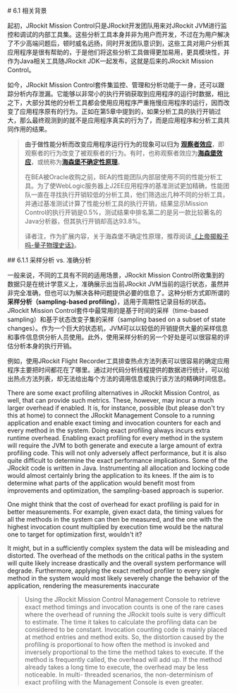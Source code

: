 <a name="6.1" />
# 6.1 相关背景

起初，JRockit Mission Control只是JRockit开发团队用来对JRockit JVM进行监控和调试的内部工具集。这些分析工具本身并非为用户而开发，不过在为用户解决了不少高端问题后，顿时威名远扬，同时开发团队意识到，这些工具对用户分析其应用程序是很有帮助的，于是他们将这些分析工具做得更加易用，更具模块性，并作为Java相关工具随JRockit JDK一起发布，这就是后来的JRockit Mission Control。

如今，JRockit Mission Control套件集监控、管理和分析功能于一身，还可以跟踪分析内存泄漏。它能够以非常小的执行开销获取到应用程序的运行时数据，相比之下，大部分其他的分析工具都会使用应用程序严重拖慢应用程序的运行，因而改变了应用程序原有的行为。正如在第5章中提到的，如果分析工具的执行开销过大，那么最终观测到的就不是应用程序真实的行为了，而是应用程序和分析工具共同作用的结果。

>由于做性能分析而改变应用程序运行行为的现象可以归为 [**观察者效应**][1]，即观察者的行为改变了被观察者的行为。有时，也称观察者效应为[**海森堡效应**][2]，或统称为[**海森堡不确定性原理**][3]。
>
>在BEA被Oracle收购之前，BEA的性能团队内部层使用不同的性能分析工具。为了使WebLogic服务器上J2EE应用程序的基准测试更加精确，性能团队一直在寻找执行开销较低的分析工具，他们筛选出几种不同的分析工具，并通过基准测试计算了性能分析工具的执行开销，结果显示Mission Control的执行开销是0.5%，测试结果中排名第二的是另一款比较著名的Java分析器，但其执行开销却高达93.8%。
>
>译者注，作为扩展内容，关于海森堡不确定性原理，推荐阅读[《上帝掷骰子吗-量子物理史话》][4]。

<a name="6.1.1" />
## 6.1.1 采样分析 vs. 准确分析

一般来说，不同的工具有不同的适用场景，JRockit Mission Control所收集到的数据只是在统计学意义上，准确展示出当前JRockit JVM当前的运行状态，虽然并非完全准确，但也可以为解决各种问题提供必要的信息了。这种分析方式即所谓的 **采样分析（sampling-based profiling）**，适用于周期性记录目标的状态。JRockit Mission Control套件中最常用的是基于时间的采样（time-based sampling）和基于状态改变子集的采样（sampling based on a subset of state changes）。作为一个巨大的状态机，JVM可以以较低的开销提供大量的采样信息和事件信息供分析人员使用。此外，使用采样分析的另一个好处是可以很容易的评估分析本身的执行开销。

例如，使用JRockit Flight Recorder工具排查热点方法列表可以很容易的确定应用程序主要把时间都花在了哪里。通过对代码分析线程提供的数据进行统计，可以给出热点方法列表，却无法给出每个方法的调用信息或执行该方法的精确时间信息。

There are some exact profiling alternatives in JRockit Mission Control, as well, that
can provide such metrics. These, however, may incur a much larger overhead if
enabled. It is, for instance, possible (but please don't try this at home) to connect the
JRockit Management Console to a running application and enable exact timing and
invocation counters for each and every method in the system. Doing exact profiling
always incurs extra runtime overhead. Enabling exact profiling for every method
in the system will require the JVM to both generate and execute a large amount of
extra profiling code. This will not only adversely affect performance, but it is also
quite difficult to determine the exact performance implications. Some of the JRockit
code is written in Java. Instrumenting all allocation and locking code would almost
certainly bring the application to its knees. If the aim is to determine what parts of
the application would benefit most from improvements and optimization, the
sampling-based approach is superior.

One might think that the cost of overhead for exact profiling is paid for in better
measurements. For example, given exact data, the timing values for all the methods
in the system can then be measured, and the one with the highest invocation count
multiplied by execution time would be the natural one to target for optimization
first, wouldn't it?

It might, but in a sufficiently complex system the data will be misleading and
distorted. The overhead of the methods on the critical paths in the system will
quite likely increase drastically and the overall system performance will degrade.
Furthermore, applying the exact method profiler to every single method in the
system would most likely severely change the behavior of the application,
rendering the measurements inaccurate

>Using the JRockit Mission Control Management Console to retrieve exact
method timings and invocation counts is one of the rare cases where the
overhead of running the JRockit tools suite is very difficult to estimate.
The time it takes to calculate the profiling data can be considered to
be constant. Invocation counting code is mainly placed at method
entries and method exits. So, the distortion caused by the profiling
is proportional to how often the method is invoked and inversely
proportional to the time the method takes to execute. If the method is
frequently called, the overhead will add up. If the method already takes
a long time to execute, the overhead may be less noticeable. In multi-
threaded scenarios, the non-determinism of exact profiling with the
Management Console is even greater.




[1]:    http://en.wikipedia.org/wiki/Observer_effect_(physics)
[2]:    https://en.wikipedia.org/wiki/Heisenberg_effect
[3]:    https://en.wikipedia.org/wiki/Uncertainty_principle
[4]:    http://book.douban.com/subject/1467022/